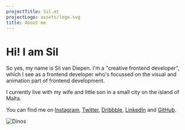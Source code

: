 ```yaml
---
projectTitle: Sil.mt
projectLogo: assets/logo.svg
title: About me
---
```


# Hi! I am Sil

So yes, my name is Sil van Diepen. I'm a "creative frontend developer", which I see as a frontend developer who's focussed on the visual and animation part of frontend development.

I currently live with my wife and little son in a small city on the island of Malta.

You can find me on [Instagram](https://instagram.com/silvandiepen), [Twitter](https://twitter.com/silvandiepen), [Dribbble](https://dribbble.com/silvandiepen), [LinkedIn](https://linkedin.com/in/silvandiepen) and [GitHub](https://www.github.com/silvandiepen).

![Dinos](https://sil.mt/assets/dinos.svg)
